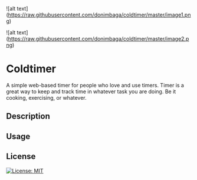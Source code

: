 
![alt text] (https://raw.githubusercontent.com/donimbaga/coldtimer/master/image1.png)

![alt text] (https://raw.githubusercontent.com/donimbaga/coldtimer/master/image2.png)

#  Coldtimer
A simple web-based timer for people who love and use timers. Timer is a great way to keep and track
time in whatever task you are doing. Be it cooking, exercising, or whatever.

## Description

## Usage

## License

[![License: MIT](https://img.shields.io/badge/License-MIT-yellow.svg)](https://opensource.org/licenses/MIT)
